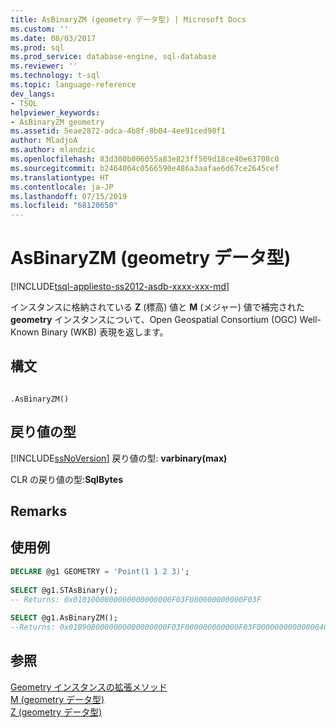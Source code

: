 ```yaml
---
title: AsBinaryZM (geometry データ型) | Microsoft Docs
ms.custom: ''
ms.date: 08/03/2017
ms.prod: sql
ms.prod_service: database-engine, sql-database
ms.reviewer: ''
ms.technology: t-sql
ms.topic: language-reference
dev_langs:
- TSQL
helpviewer_keywords:
- AsBinaryZM geometry
ms.assetid: 5eae2872-adca-4b8f-8b04-4ee91ced98f1
author: MladjoA
ms.author: mlandzic
ms.openlocfilehash: 83d300b006055a83e823ff509d18ce40e63708c0
ms.sourcegitcommit: b2464064c0566590e486a3aafae6d67ce2645cef
ms.translationtype: HT
ms.contentlocale: ja-JP
ms.lasthandoff: 07/15/2019
ms.locfileid: "68120650"
---
```

# <a name="asbinaryzm-geometry-datatype"></a>AsBinaryZM (geometry データ型)
[!INCLUDE[tsql-appliesto-ss2012-asdb-xxxx-xxx-md](../../includes/tsql-appliesto-ss2012-asdb-xxxx-xxx-md.md)]

インスタンスに格納されている **Z** (標高) 値と **M** (メジャー) 値で補完された **geometry** インスタンスについて、Open Geospatial Consortium (OGC) Well-Known Binary (WKB) 表現を返します。
  
## <a name="syntax"></a>構文  
  
```  
  
.AsBinaryZM()  
```  
  
## <a name="return-types"></a>戻り値の型  
 [!INCLUDE[ssNoVersion](../../includes/ssnoversion-md.md)] 戻り値の型: **varbinary(max)**  
  
 CLR の戻り値の型:**SqlBytes**  
  
## <a name="remarks"></a>Remarks  
  
## <a name="examples"></a>使用例  
  
```sql  
DECLARE @g1 GEOMETRY = 'Point(1 1 2 3)';  
  
SELECT @g1.STAsBinary();  
-- Returns: 0x0101000000000000000000F03F000000000000F03F  
  
SELECT @g1.AsBinaryZM();  
--Returns: 0x01B90B0000000000000000F03F000000000000F03F00000000000000400000000000000840  
```  
  
## <a name="see-also"></a>参照  
 [Geometry インスタンスの拡張メソッド](../../t-sql/spatial-geometry/extended-methods-on-geometry-instances.md)   
 [M &#40;geometry データ型&#41;](../../t-sql/spatial-geometry/m-geometry-data-type.md)   
 [Z &#40;geometry データ型&#41;](../../t-sql/spatial-geometry/z-geometry-data-type.md)  
  
  


